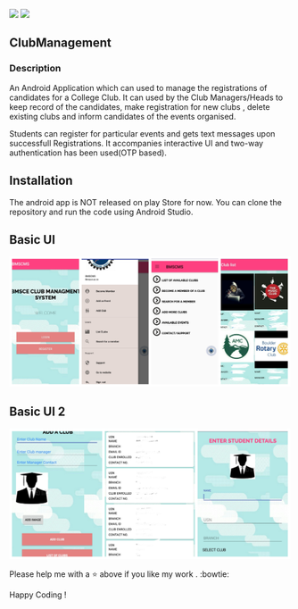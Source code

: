 ![](https://img.shields.io/badge/Made%20with%20%3C3-Android-red.svg)
![](https://img.shields.io/badge/Building%20Interactive%20%20-Interfaces-lightgrey.svg)

## ClubManagement ##
### Description ###
An Android Application which can used to manage the registrations of candidates for a College Club.
It can used by the Club Managers/Heads to keep record of the candidates, make registration for new clubs , delete existing clubs and inform candidates of the events organised.

Students can register for particular events and gets text messages upon successfull Registrations.
It accompanies interactive UI and two-way authentication has been used(OTP based).

## Installation ##
The android app is NOT released on play Store for now. You can clone the repository and run the code using Android Studio.

## Basic UI ##
![alt text](https://github.com/ashutoshtiwari13/ClubManagement/blob/master/SS1.jpg)

## Basic UI 2 ##
![alt text](https://github.com/ashutoshtiwari13/ClubManagement/blob/master/SS2.jpg)

Please help me with a :star: above if you like my work . :bowtie:

Happy Coding !
